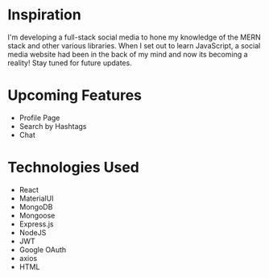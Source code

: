 # Inspiration

I'm developing a full-stack social media to hone my knowledge of the MERN stack and other various libraries. When I set out to learn JavaScript, a social media website had been in the back of my mind and now its becoming a reality! Stay tuned for future updates.


# Upcoming Features

<ul>
    <li>Profile Page</li>
    <li>Search by Hashtags</li>
    <li>Chat</li>
</ul>

# Technologies Used

<ul>
    <li>React</li>
    <li>MaterialUI</li>
    <li>MongoDB</li>
    <li>Mongoose</li>
    <li>Express.js</li>
    <li>NodeJS</li>
    <li>JWT</li>
    <li>Google OAuth</li>
    <li>axios</li>
    <li>HTML</li>
</ul>

